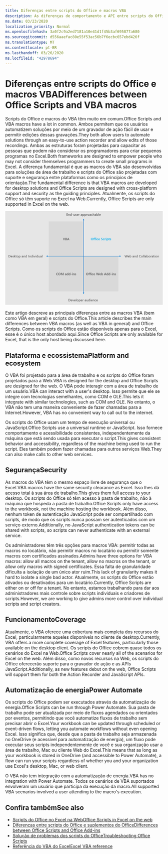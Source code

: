 ```yaml
---
title: Diferenças entre scripts do Office e macros VBA
description: As diferenças de comportamento e API entre scripts do Office e macros VBA do Excel.
ms.date: 03/23/2020
localization_priority: Normal
ms.openlocfilehash: 3a0f2c9a2ed7181a10e41d1f45b3af695877a680
ms.sourcegitcommit: d556aaefac80e55f53ac56b7f6ecbc657ebd426f
ms.translationtype: MT
ms.contentlocale: pt-BR
ms.lasthandoff: 03/26/2020
ms.locfileid: "42978694"
---
```

# <a name="differences-between-office-scripts-and-vba-macros"></a><span data-ttu-id="d9952-103">Diferenças entre scripts do Office e macros VBA</span><span class="sxs-lookup"><span data-stu-id="d9952-103">Differences between Office Scripts and VBA macros</span></span>

<span data-ttu-id="d9952-104">Scripts do Office e macros do VBA têm muito em comum.</span><span class="sxs-lookup"><span data-stu-id="d9952-104">Office Scripts and VBA macros have a lot in common.</span></span> <span data-ttu-id="d9952-105">Ambos permitem que os usuários automatizem soluções por meio de um gravador de ação fácil de usar e permitir edições dessas gravações.</span><span class="sxs-lookup"><span data-stu-id="d9952-105">They both allow users to automate solutions through an easy-to-use action recorder and allow edits of those recordings.</span></span> <span data-ttu-id="d9952-106">Ambas as estruturas foram projetadas para capacitar as pessoas que podem não considerar os programadores para criar pequenos programas no Excel.</span><span class="sxs-lookup"><span data-stu-id="d9952-106">Both frameworks are designed to empower people who may not consider themselves programmers to create small programs in Excel.</span></span>
<span data-ttu-id="d9952-107">A diferença fundamental é que as macros do VBA são desenvolvidas para soluções de área de trabalho e scripts do Office são projetadas com suporte e segurança entre plataformas como os princípios de orientação.</span><span class="sxs-lookup"><span data-stu-id="d9952-107">The fundamental difference is that VBA macros are developed for desktop solutions and Office Scripts are designed with cross-platform support and security as the guiding principles.</span></span> <span data-ttu-id="d9952-108">Atualmente, os scripts do Office só têm suporte no Excel na Web.</span><span class="sxs-lookup"><span data-stu-id="d9952-108">Currently, Office Scripts are only supported in Excel on the web.</span></span>

![Um diagrama de quatro quadrantes mostrando as áreas de foco para diferentes soluções de extensibilidade do Office.](../images/office-programmability-diagram.png)

<span data-ttu-id="d9952-111">Este artigo descreve as principais diferenças entre as macros VBA (bem como VBA em geral) e scripts do Office.</span><span class="sxs-lookup"><span data-stu-id="d9952-111">This article describes the main differences between VBA macros (as well as VBA in general) and Office Scripts.</span></span> <span data-ttu-id="d9952-112">Como os scripts do Office estão disponíveis apenas para o Excel, esse é o único host abordado aqui.</span><span class="sxs-lookup"><span data-stu-id="d9952-112">Since Office Scripts are only available for Excel, that is the only host being discussed here.</span></span>

## <a name="platform-and-ecosystem"></a><span data-ttu-id="d9952-113">Plataforma e ecossistema</span><span class="sxs-lookup"><span data-stu-id="d9952-113">Platform and ecosystem</span></span>

<span data-ttu-id="d9952-114">O VBA foi projetado para a área de trabalho e os scripts do Office foram projetados para a Web.</span><span class="sxs-lookup"><span data-stu-id="d9952-114">VBA is designed for the desktop and Office Scripts are designed for the web.</span></span> <span data-ttu-id="d9952-115">O VBA pode interagir com a área de trabalho de um usuário.</span><span class="sxs-lookup"><span data-stu-id="d9952-115">VBA can interact with a user's desktop.</span></span> <span data-ttu-id="d9952-116">Isso permite que ele se integre com tecnologias semelhantes, como COM e OLE.</span><span class="sxs-lookup"><span data-stu-id="d9952-116">This lets it integrate with similar technologies, such as COM and OLE.</span></span> <span data-ttu-id="d9952-117">No entanto, o VBA não tem uma maneira conveniente de fazer chamadas para a Internet.</span><span class="sxs-lookup"><span data-stu-id="d9952-117">However, VBA has no convenient way to call out to the internet.</span></span>

<span data-ttu-id="d9952-118">Os scripts do Office usam um tempo de execução universal ou JavaScript.</span><span class="sxs-lookup"><span data-stu-id="d9952-118">Office Scripts use a universal runtime or JavaScript.</span></span> <span data-ttu-id="d9952-119">Isso fornece comportamento e acessibilidade consistentes, independentemente da máquina que está sendo usada para executar o script.</span><span class="sxs-lookup"><span data-stu-id="d9952-119">This gives consistent behavior and accessibility, regardless of the machine being used to run the script.</span></span> <span data-ttu-id="d9952-120">Eles também podem fazer chamadas para outros serviços Web.</span><span class="sxs-lookup"><span data-stu-id="d9952-120">They can also make calls to other web services.</span></span>

## <a name="security"></a><span data-ttu-id="d9952-121">Segurança</span><span class="sxs-lookup"><span data-stu-id="d9952-121">Security</span></span>

<span data-ttu-id="d9952-122">As macros do VBA têm o mesmo espaço livre de segurança que o Excel.</span><span class="sxs-lookup"><span data-stu-id="d9952-122">VBA macros have the same security clearance as Excel.</span></span> <span data-ttu-id="d9952-123">Isso lhes dá acesso total à sua área de trabalho.</span><span class="sxs-lookup"><span data-stu-id="d9952-123">This gives them full access to your desktop.</span></span> <span data-ttu-id="d9952-124">Os scripts do Office só têm acesso à pasta de trabalho, não à máquina que hospeda a pasta de trabalho.</span><span class="sxs-lookup"><span data-stu-id="d9952-124">Office Scripts only have access to the workbook, not the machine hosting the workbook.</span></span> <span data-ttu-id="d9952-125">Além disso, nenhum token de autenticação JavaScript pode ser compartilhado com scripts, de modo que os scripts nunca possam ser autenticados com um serviço externo.</span><span class="sxs-lookup"><span data-stu-id="d9952-125">Additionally, no JavaScript authentication tokens can be shared with scripts, so scripts can never authenticate with an external service.</span></span>

<span data-ttu-id="d9952-126">Os administradores têm três opções para macros VBA: permitir todas as macros no locatário, não permitir macros no locatário ou permitir somente macros com certificados assinados.</span><span class="sxs-lookup"><span data-stu-id="d9952-126">Admins have three options for VBA macros: allow all macros on the tenant, allow no macros on the tenant, or allow only macros with signed certificates.</span></span> <span data-ttu-id="d9952-127">Essa falta de granularidade dificulta a isolação de um único ator ruim.</span><span class="sxs-lookup"><span data-stu-id="d9952-127">This lack of granularity makes it hard to isolate a single bad actor.</span></span> <span data-ttu-id="d9952-128">Atualmente, os scripts do Office estão ativados ou desativados para um locatário.</span><span class="sxs-lookup"><span data-stu-id="d9952-128">Currently, Office Scripts are either on or off for a tenant.</span></span> <span data-ttu-id="d9952-129">No entanto, estamos trabalhando para dar aos administradores mais controle sobre scripts individuais e criadores de scripts.</span><span class="sxs-lookup"><span data-stu-id="d9952-129">However, we are working to give admins more control over individual scripts and script creators.</span></span>

## <a name="coverage"></a><span data-ttu-id="d9952-130">Funcionamento</span><span class="sxs-lookup"><span data-stu-id="d9952-130">Coverage</span></span>

<span data-ttu-id="d9952-131">Atualmente, o VBA oferece uma cobertura mais completa dos recursos do Excel, particularmente aqueles disponíveis no cliente de desktop.</span><span class="sxs-lookup"><span data-stu-id="d9952-131">Currently, VBA offers a more complete coverage of Excel features, particularly those available on the desktop client.</span></span> <span data-ttu-id="d9952-132">Os scripts do Office cobrem quase todos os cenários do Excel na Web.</span><span class="sxs-lookup"><span data-stu-id="d9952-132">Office Scripts cover nearly all of the scenarios for Excel on the web.</span></span> <span data-ttu-id="d9952-133">Além disso, como novos recursos na Web, os scripts do Office oferecerão suporte para o gravador de ação e as APIs JavaScript.</span><span class="sxs-lookup"><span data-stu-id="d9952-133">Additionally, as new features debut on the web, Office Scripts will support them for both the Action Recorder and JavaScript APIs.</span></span>

## <a name="power-automate"></a><span data-ttu-id="d9952-134">Automatização de energia</span><span class="sxs-lookup"><span data-stu-id="d9952-134">Power Automate</span></span>

<span data-ttu-id="d9952-135">Os scripts do Office podem ser executados através da automatização de energia.</span><span class="sxs-lookup"><span data-stu-id="d9952-135">Office Scripts can be run through Power Automate.</span></span> <span data-ttu-id="d9952-136">Sua pasta de trabalho pode ser atualizada por meio de fluxos agendados ou orientados por eventos, permitindo que você automatize fluxos de trabalho sem precisar abrir o Excel.</span><span class="sxs-lookup"><span data-stu-id="d9952-136">Your workbook can be updated through scheduled or event-driven flows, letting you automate workflows without even opening Excel.</span></span> <span data-ttu-id="d9952-137">Isso significa que, desde que a pasta de trabalho seja armazenada no OneDrive (e acessível para automatização de energia), um fluxo pode executar seus scripts independentemente de você e sua organização usar a área de trabalho, Mac ou cliente Web do Excel.</span><span class="sxs-lookup"><span data-stu-id="d9952-137">This means that as long as your workbook is stored in OneDrive (and accessible to Power Automate), a flow can run your scripts regardless of whether you and your organization use Excel's desktop, Mac, or web client.</span></span>

<span data-ttu-id="d9952-138">O VBA não tem integração com a automatização de energia.</span><span class="sxs-lookup"><span data-stu-id="d9952-138">VBA has no integration with Power Automate.</span></span> <span data-ttu-id="d9952-139">Todos os cenários de VBA suportados envolveram um usuário que participa da execução da macro.</span><span class="sxs-lookup"><span data-stu-id="d9952-139">All supported VBA scenarios involved a user attending to the macro's execution.</span></span>

## <a name="see-also"></a><span data-ttu-id="d9952-140">Confira também</span><span class="sxs-lookup"><span data-stu-id="d9952-140">See also</span></span>

- [<span data-ttu-id="d9952-141">Scripts do Office no Excel na Web</span><span class="sxs-lookup"><span data-stu-id="d9952-141">Office Scripts in Excel on the web</span></span>](../overview/excel.md)
- [<span data-ttu-id="d9952-142">Diferenças entre scripts do Office e suplementos do Office</span><span class="sxs-lookup"><span data-stu-id="d9952-142">Differences between Office Scripts and Office Add-ins</span></span>](add-ins-differences.md)
- [<span data-ttu-id="d9952-143">Solução de problemas dos scripts do Office</span><span class="sxs-lookup"><span data-stu-id="d9952-143">Troubleshooting Office Scripts</span></span>](../testing/troubleshooting.md)
- [<span data-ttu-id="d9952-144">Referência do VBA do Excel</span><span class="sxs-lookup"><span data-stu-id="d9952-144">Excel VBA reference</span></span>](/office/vba/api/overview/excel)
